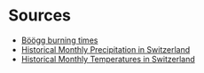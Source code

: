 # Sources

- [Böögg burning times](https://www.kaggle.com/kkanders/sechselaeuten/download)
- [Historical Monthly Precipitation in Switzerland](https://www.kaggle.com/kkanders/historical-monthly-precipitation-in-switzerland/download)
- [Historical Monthly Temperatures in Switzerland](https://www.kaggle.com/kkanders/historical-monthly-temperatures-in-switzerland/download)
